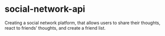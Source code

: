 # social-network-api
Creating a social network platform, that allows users to share their thoughts, react to friends’ thoughts, and create a friend list. 
